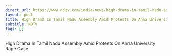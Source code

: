 ```yaml
---
direct_url: https://www.ndtv.com/india-news/high-drama-in-tamil-nadu-assembly-amid-opposition-aiadmk-bjp-protests-on-anna-university-rape-case-7409589
layout: post
title: High Drama In Tamil Nadu Assembly Amid Protests On Anna University Rape Case
subtitle: NDTV
tags: []
---
```


High Drama In Tamil Nadu Assembly Amid Protests On Anna University Rape Case
